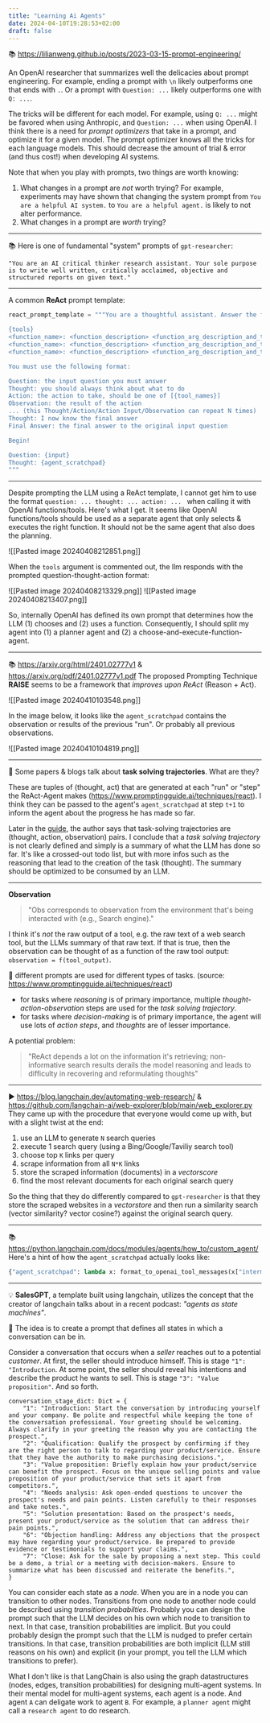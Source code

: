 ```yaml
---
title: "Learning Ai Agents"
date: 2024-04-10T19:28:53+02:00
draft: false
---
```


📚 https://lilianweng.github.io/posts/2023-03-15-prompt-engineering/ 

An OpenAI researcher that summarizes well the delicacies about prompt engineering.
For example, ending a prompt with `\n` likely outperforms one that ends with `.`. 
Or a prompt with `Question: ...` likely outperforms one with `Q: ...`.

The tricks will be different for each model. For example, using `Q: ...` might be favored when using Anthropic, and `Question: ...` when using OpenAI.
I think there is a need for *prompt optimizers* that take in a prompt, and optimize it for a given model.
The prompt optimizer knows all the tricks for each language models.
This should decrease the amount of trial & error (and thus cost!) when developing AI systems.

Note that when you play with prompts, two things are worth knowing:

1. What changes in a prompt are *not* worth trying? For example, experiments may have shown that changing the system prompt from `You are a helpful AI system.` to `You are a helpful agent.` is likely to not alter performance. 
2. What changes in a prompt are *worth* trying?

--- 

📚 Here is one of fundamental "system" prompts of `gpt-researcher`:

```
"You are an AI critical thinker research assistant. Your sole purpose is to write well written, critically acclaimed, objective and structured reports on given text."
```

--- 

A common **ReAct** prompt template:

```python
react_prompt_template = """You are a thoughtful assistant. Answer the following questions as best you can. You have access to the following tools:

{tools}
<function_name>: <function_description> <function_arg_description_and_types>
<function_name>: <function_description> <function_arg_description_and_types>
<function_name>: <function_description> <function_arg_description_and_types>

You must use the following format:

Question: the input question you must answer
Thought: you should always think about what to do
Action: the action to take, should be one of [{tool_names}]
Observation: the result of the action
... (this Thought/Action/Action Input/Observation can repeat N times)
Thought: I now know the final answer
Final Answer: the final answer to the original input question

Begin!

Question: {input}
Thought: {agent_scratchpad}
"""
```

---

Despite prompting the LLM using a ReAct template, I cannot get him to use the format `question: ... thought: ... action: ... ` when calling it with OpenAI functions/tools. Here's what I get. It seems like OpenAI functions/tools should be used as a separate agent that only selects & executes the right function. It should not be the same agent that also does the planning.

![[Pasted image 20240408212851.png]]

When the `tools`  argument is commented out, the llm responds with the prompted question-thought-action format:

![[Pasted image 20240408213329.png]]
![[Pasted image 20240408213407.png]]

So, internally OpenAI has defined its own prompt that determines how the LLM (1) chooses and (2) uses a function.
Consequently, I should split my agent into (1) a planner agent and (2) a choose-and-execute-function-agent.

---

📚 https://arxiv.org/html/2401.02777v1 & https://arxiv.org/pdf/2401.02777v1.pdf
The proposed Prompting Technique **RAISE** seems to be a framework that *improves upon ReAct* (Reason + Act).

![[Pasted image 20240410103548.png]]

In the image below, it looks like the `agent_scratchpad` contains the observation or results of the previous "run".
Or probably all previous observations.

![[Pasted image 20240410104819.png]]

--- 

💭 Some papers & blogs talk about **task solving trajectories**. What are they?

These are tuples of (thought, act) that are generated at each "run" or "step" the ReAct-Agent makes (https://www.promptingguide.ai/techniques/react).
I think they can be passed to the agent's `agent_scratchpad` at step `t+1` to inform the agent about the progress he has made so far.

Later in the [guide](https://www.promptingguide.ai/techniques/react), the author says that task-solving trajectories are (thought, action, observation) pairs.
I conclude that a *task solving trajectory* is not clearly defined and simply is a summary of what the LLM has done so far.
It's like a crossed-out todo list, but with more infos such as the reasoning that lead to the creation of the task (thought).
The summary should be optimized to be consumed by an LLM.

---

**Observation**
> "Obs corresponds to observation from the environment that's being interacted with (e.g., Search engine)."

I think it's *not* the raw output of a tool, e.g. the raw text of a web search tool, but the LLMs summary of that raw text.
If that is true, then the observation can be thought of as a function of the raw tool output: `observation = f(tool_output)`.

💭 different prompts are used for different types of tasks. (source: https://www.promptingguide.ai/techniques/react)
- for tasks where *reasoning* is of primary importance, multiple *thought-action-observation* steps are used for the *task solving trajectory*.
- for tasks where *decision-making* is of primary importance, the agent will use lots of *action steps*, and *thoughts* are of lesser importance.

A potential problem: 
> "ReAct depends a lot on the information it's retrieving; non-informative search results derails the model reasoning and leads to difficulty in recovering and reformulating thoughts"

---

▶️ https://blog.langchain.dev/automating-web-research/ & https://github.com/langchain-ai/web-explorer/blob/main/web_explorer.py
They came up with the procedure that everyone would come up with, but with a slight twist at the end:

1. use an LLM to generate `N` search queries
2. execute 1 search query (using a Bing/Google/Taviliy search tool)
3. choose top `K` links per query
4. scrape information from all `N*K` links
5. store the scraped information (documents) in a *vectorscore*
6. find the most relevant documents for each original search query

So the thing that they do differently compared to `gpt-researcher` is that they store the scraped websites in a *vectorstore* and then run a similarity search (vector similarity? vector cosine?) against the original search query.

---

📚 https://python.langchain.com/docs/modules/agents/how_to/custom_agent/
Here's a hint of how the `agent_scratchpad` actually looks like:

```python
{"agent_scratchpad": lambda x: format_to_openai_tool_messages(x["intermediate_steps"])}
```

--- 

💡 **SalesGPT**, a template built using langchain, utilizes the concept that the creator of langchain talks about in a recent podcast: *"agents as state machines"*.

💭 The idea is to create a prompt that defines all states in which a conversation can be in. 

Consider a conversation that occurs when a *seller* reaches out to a potential *customer*. 
At first, the seller should introduce himself. This is stage `"1": "Introduction`.
At some point, the seller should reveal his intentions and describe the product he wants to sell. This is stage `"3": "Value proposition"`.
And so forth.


```
conversation_stage_dict: Dict = {
	"1": "Introduction: Start the conversation by introducing yourself and your company. Be polite and respectful while keeping the tone of the conversation professional. Your greeting should be welcoming. Always clarify in your greeting the reason why you are contacting the prospect.",
	"2": "Qualification: Qualify the prospect by confirming if they are the right person to talk to regarding your product/service. Ensure that they have the authority to make purchasing decisions.",
	"3": "Value proposition: Briefly explain how your product/service can benefit the prospect. Focus on the unique selling points and value proposition of your product/service that sets it apart from competitors.",
	"4": "Needs analysis: Ask open-ended questions to uncover the prospect's needs and pain points. Listen carefully to their responses and take notes.",
	"5": "Solution presentation: Based on the prospect's needs, present your product/service as the solution that can address their pain points.",
	"6": "Objection handling: Address any objections that the prospect may have regarding your product/service. Be prepared to provide evidence or testimonials to support your claims.",
	"7": "Close: Ask for the sale by proposing a next step. This could be a demo, a trial or a meeting with decision-makers. Ensure to summarize what has been discussed and reiterate the benefits.",
}
```

You can consider each state as a *node*. 
When you are in a node you can transition to other nodes. 
Transitions from one node to another node could be described using *transition probabilties*.
Probably you can design the prompt such that the LLM decides on his own which node to transition to next. 
In that case, transition probabilities are implicit.
But you could probably design the prompt such that the LLM is nudged to prefer certain transitions. 
In that case, transition probabilities are both implicit (LLM still reasons on his own) and explicit (in your prompt, you tell the LLM which transitions to prefer).

What I don't like is that LangChain is also using the graph datastructures (nodes, edges, transition probabilities) for designing multi-agent systems.
In their mental model for multi-agent systems, each agent is a node. And agent `A` can deligate work to agent `B`. For example, a `planner agent` might call a `research agent` to do research.
